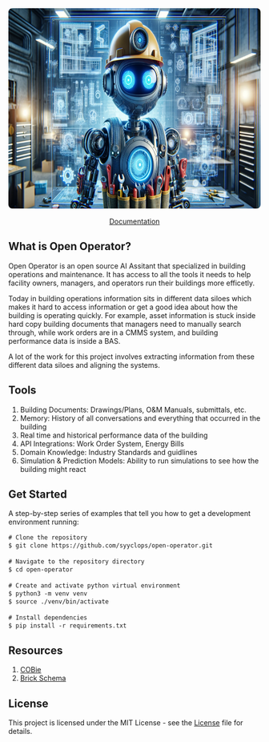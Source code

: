 <div align="center">
  <img height="400" src="./docs/assets/Futuristic%20Robot%20HVAC.png" style="border-radius: 8px;"/>

  <p align="center">
    <a href="https://syyclops.mintlify.app/">Documentation</a>
  </p>
</div>

## What is Open Operator?

Open Operator is an open source AI Assitant that specialized in building operations and maintenance. It has access to all the tools it needs to help facility owners, managers, and operators run their buildings more efficetly.

Today in building operations information sits in different data siloes which makes it hard to access information or get a good idea about how the building is operating quickly. For example, asset information is stuck inside hard copy building documents that managers need to manually search through, while work orders are in a CMMS system, and building performance data is inside a BAS.

A lot of the work for this project involves extracting information from these different data siloes and aligning the systems.

## Tools

1. Building Documents: Drawings/Plans, O&M Manuals, submittals, etc.
2. Memory: History of all conversations and everything that occurred in the building
3. Real time and historical performance data of the building
4. API Integrations: Work Order System, Energy Bills
5. Domain Knowledge: Industry Standards and guidlines
6. Simulation & Prediction Models: Ability to run simulations to see how the building might react

## Get Started

A step-by-step series of examples that tell you how to get a development environment running:

```
# Clone the repository
$ git clone https://github.com/syyclops/open-operator.git

# Navigate to the repository directory
$ cd open-operator

# Create and activate python virtual environment
$ python3 -m venv venv
$ source ./venv/bin/activate

# Install dependencies
$ pip install -r requirements.txt
```

## Resources

1. [COBie](https://www.thenbs.com/knowledge/what-is-cobie)
2. [Brick Schema](https://brickschema.org/)

## License

This project is licensed under the MIT License - see the [License](./LICENSE) file for details.

